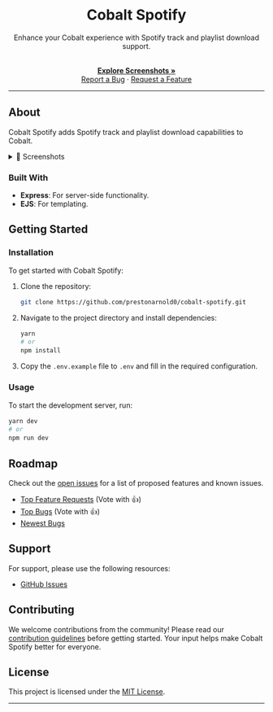 <div align="center">
  <h1>Cobalt Spotify</h1>
  <p>Enhance your Cobalt experience with Spotify track and playlist download support.</p>
  <br />
  <a href="#about"><strong>Explore Screenshots »</strong></a>
  <br />
  <a href="https://github.com/prestonarnold0/cobalt-spotify/issues/new?assignees=&labels=bug&template=01_BUG_REPORT.md&title=bug%3A+">Report a Bug</a>
  ·
  <a href="https://github.com/prestonarnold0/cobalt-spotify/issues/new?assignees=&labels=enhancement&template=02_FEATURE_REQUEST.md&title=feat%3A+">Request a Feature</a>
</div>

---

## About

Cobalt Spotify adds Spotify track and playlist download capabilities to Cobalt.

<details>
<summary>📸 Screenshots</summary>
<br />

|           **Main Page**            |             **Playlist Modal**              |
| :--------------------------------: | :-----------------------------------------: |
| ![Main Page](screenshots/main.PNG) | ![Playlist Modal](screenshots/playlist.PNG) |

</details>

### Built With

- **Express**: For server-side functionality.
- **EJS**: For templating.

## Getting Started

### Installation

To get started with Cobalt Spotify:

1. Clone the repository:

   ```bash
   git clone https://github.com/prestonarnold0/cobalt-spotify.git
   ```

2. Navigate to the project directory and install dependencies:

   ```bash
   yarn
   # or
   npm install
   ```

3. Copy the `.env.example` file to `.env` and fill in the required configuration.

### Usage

To start the development server, run:

```bash
yarn dev
# or
npm run dev
```

## Roadmap

Check out the [open issues](https://github.com/prestonarnold0/cobalt-spotify/issues) for a list of proposed features and known issues.

- [Top Feature Requests](https://github.com/prestonarnold0/cobalt-spotify/issues?q=label%3Aenhancement+is%3Aopen+sort%3Areactions-%2B1-desc) (Vote with 👍)
- [Top Bugs](https://github.com/prestonarnold0/cobalt-spotify/issues?q=is%3Aissue+is%3Aopen+label%3Abug+sort%3Areactions-%2B1-desc) (Vote with 👍)
- [Newest Bugs](https://github.com/prestonarnold0/cobalt-spotify/issues?q=is%3Aopen+is%3Aissue+label%3Abug)

## Support

For support, please use the following resources:

- [GitHub Issues](https://github.com/prestonarnold0/cobalt-spotify/issues/new?assignees=&labels=question&template=04_SUPPORT_QUESTION.md&title=support%3A+)

## Contributing

We welcome contributions from the community! Please read our [contribution guidelines](docs/CONTRIBUTING.md) before getting started. Your input helps make Cobalt Spotify better for everyone.

## License

This project is licensed under the [MIT License](LICENSE).

---

```

```
